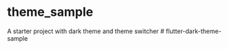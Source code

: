 # theme_sample

A starter project with dark theme and theme switcher
#   f l u t t e r - d a r k - t h e m e - s a m p l e  
 